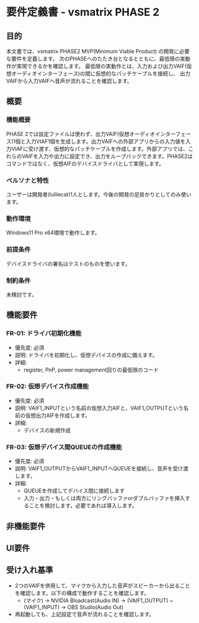 # 要件定義書 - vsmatrix PHASE 2

## 目的

本文書では、vsmatrix PHASE2 MVP(Minimum Viable Product) の開発に必要な要件を定義します。
次のPHASEへのたたき台となるとともに、最低限の実動作が実現できるかを確認します。
最低限の実動作とは、入力および出力VAIF(仮想オーディオインターフェース)の間に仮想的なパッチケーブルを接続し、
出力VAIFから入力VAIFへ音声が流れることを確認します。

## 概要
### 機能概要

PHASE 2では設定ファイルは使わず、出力VAIF(仮想オーディオインターフェース)1個と入力VIAF1個を生成します。出力VAIFへの外部アプリからの入力値を入力VIAFに受け渡す、仮想的なパッチケーブルを作成します。外部アプリでは、これらのVAIFを入力や出力に設定でき、出力をループバックできます。PHASE2はコマンドではなく、仮想AIFのデバイスドライバとして実現します。

### ペルソナと特性

ユーザーは開発者(lulliecat)1人とします。今後の開発の足掛かりとしてのみ使います。

### 動作環境

Windows11 Pro x64環境で動作します。

### 前提条件

デバイスドライバの署名はテストのものを使います。

### 制約条件

未検討です。

## 機能要件

### FR-01: ドライバ初期化機能
- 優先度: 必須
- 説明: ドライバを初期化し、仮想デバイスの作成に備えます。
- 詳細:
  - register, PnP, power management回りの最低限のコード

### FR-02: 仮想デバイス作成機能
- 優先度: 必須
- 説明: VAIF1_INPUTという名前の仮想入力AIFと、VAIF1_OUTPUTという名前の仮想出力AIFを作成します。
- 詳細:
  - デバイスの新規作成

### FR-03: 仮想デバイス間QUEUEの作成機能
- 優先度: 必須
- 説明: VAIF1_OUTPUTからVAIF1_INPUTへQUEUEを接続し、音声を受け渡します。
- 詳細:
  - QUEUEを作成してデバイス間に接続します
  - 入力・出力・もしくは両方にリングバッファorダブルバッファを挿入することを検討します。必要であれば導入します。

## 非機能要件

## UI要件

## 受け入れ基準

- 2つのVAIFを併用して、マイクから入力した音声がスピーカーから出ることを確認します。以下の構成で動作することを確認します。
  - (マイク) -> NVIDIA Bloadcast(Audio IN) -> (VAIF1_OUTPUT) ~ (VAIF1_INPUT) -> OBS Studio(Audio Out)
- 再起動しても、上記設定で音声が流れることを確認します。
